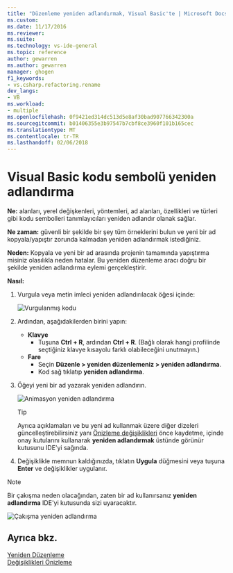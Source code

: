 ```yaml
---
title: "Düzenleme yeniden adlandırmak, Visual Basic'te | Microsoft Docs"
ms.custom: 
ms.date: 11/17/2016
ms.reviewer: 
ms.suite: 
ms.technology: vs-ide-general
ms.topic: reference
author: gewarren
ms.author: gewarren
manager: ghogen
f1_keywords:
- vs.csharp.refactoring.rename
dev_langs:
- VB
ms.workload:
- multiple
ms.openlocfilehash: 0f9421ed314dc513d5e8af30bad907766342300a
ms.sourcegitcommit: b01406355e3b97547b7cbf8ce3960f101b165cec
ms.translationtype: MT
ms.contentlocale: tr-TR
ms.lasthandoff: 02/06/2018
---
```

# <a name="rename-a-code-symbol-in-visual-basic"></a>Visual Basic kodu sembolü yeniden adlandırma

**Ne:** alanları, yerel değişkenleri, yöntemleri, ad alanları, özellikleri ve türleri gibi kodu sembolleri tanımlayıcıları yeniden adlandır olanak sağlar.

**Ne zaman:** güvenli bir şekilde bir şey tüm örneklerini bulun ve yeni bir ad kopyala/yapıştır zorunda kalmadan yeniden adlandırmak istediğiniz.

**Neden:** Kopyala ve yeni bir ad arasında projenin tamamında yapıştırma misiniz olasılıkla neden hatalar.  Bu yeniden düzenleme aracı doğru bir şekilde yeniden adlandırma eylemi gerçekleştirir.

**Nasıl:**

1. Vurgula veya metin imleci yeniden adlandırılacak öğesi içinde:

   ![Vurgulanmış kodu](media/rename-highlight-vb.png)

1. Ardından, aşağıdakilerden birini yapın:
   * **Klavye**
     * Tuşuna **Ctrl + R**, ardından **Ctrl + R**.  (Bağlı olarak hangi profilinde seçtiğiniz klavye kısayolu farklı olabileceğini unutmayın.)
   * **Fare**
     * Seçin **Düzenle > yeniden düzenlemeniz > yeniden adlandırma**.
     * Kod sağ tıklatıp **yeniden adlandırma**.

1. Öğeyi yeni bir ad yazarak yeniden adlandırın.

   ![Animasyon yeniden adlandırma](media/rename-rename-vb.png)

   > [!TIP]
   > Ayrıca açıklamaları ve bu yeni ad kullanmak üzere diğer dizeleri güncelleştirebilirsiniz yanı [Önizleme değişiklikleri](../../ide/preview-changes.md) önce kaydetme, içinde onay kutularını kullanarak **yeniden adlandırmak** üstünde görünür kutusunu IDE'yi sağında.

1. Değişiklikle memnun kaldığınızda, tıklatın **Uygula** düğmesini veya tuşuna **Enter** ve değişiklikler uygulanır.

> [!NOTE]
> Bir çakışma neden olacağından, zaten bir ad kullanırsanız **yeniden adlandırma** IDE'yi kutusunda sizi uyaracaktır.
>
> ![Çakışma yeniden adlandırma](media/rename-conflict-vb.png)

## <a name="see-also"></a>Ayrıca bkz.

[Yeniden Düzenleme](../refactoring-in-visual-studio.md)  
[Değişiklikleri Önizleme](../../ide/preview-changes.md)